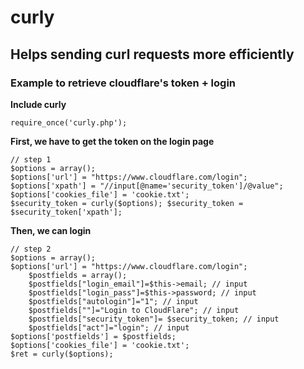# curly
## Helps sending curl requests more efficiently
### Example to retrieve cloudflare's token + login

**Include curly**

    require_once('curly.php');

**First, we have to get the token on the login page**

    // step 1
    $options = array();
    $options['url'] = "https://www.cloudflare.com/login";
    $options['xpath'] = "//input[@name='security_token']/@value";
    $options['cookies_file'] = 'cookie.txt';
    $security_token = curly($options); $security_token = $security_token['xpath'];

**Then, we can login**

    // step 2
    $options = array();
	$options['url'] = "https://www.cloudflare.com/login";
		$postfields = array();
		$postfields["login_email"]=$this->email; // input 
		$postfields["login_pass"]=$this->password; // input 
		$postfields["autologin"]="1"; // input 
		$postfields[""]="Login to CloudFlare"; // input 
		$postfields["security_token"]= $security_token; // input 
		$postfields["act"]="login"; // input 
	$options['postfields'] = $postfields;
	$options['cookies_file'] = 'cookie.txt';
	$ret = curly($options);